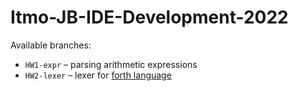 # Itmo-JB-IDE-Development-2022

Available branches:
* `HW1-expr` – parsing arithmetic expressions
* `HW2-lexer` – lexer for [forth language](https://forth-standard.org/)

